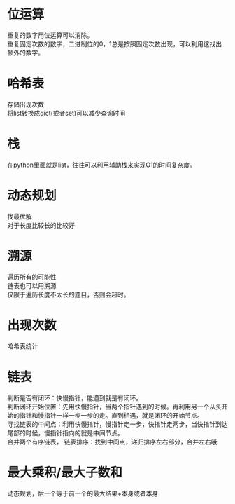 # 位运算
重复的数字用位运算可以消除。  
重复固定次数的数字，二进制位的0，1总是按照固定次数出现，可以利用这找出额外的数字。  

# 哈希表
存储出现次数  
将list转换成dict(或者set)可以减少查询时间  

# 栈
在python里面就是list，往往可以利用辅助栈来实现O1的时间复杂度。  

# 动态规划
找最优解  
对于长度比较长的比较好  

# 溯源
遍历所有的可能性  
链表也可以用溯源  
仅限于遍历长度不太长的题目，否则会超时。  


# 出现次数
哈希表统计  


# 链表
判断是否有闭环：快慢指针，能遇到就是有闭环。  
判断闭环开始位置：先用快慢指针，当两个指针遇到的时候。再利用另一个从头开始的指针和慢指针一样一步一步的走。直到相遇，就是闭环的开始节点。   
寻找链表的中间点：利用快慢指针，慢指针走一步，快指针走两步，当快指针到达尾部的时候，慢指针指向的就是中间节点。  
合并两个有序链表，
链表排序：找到中间点，递归排序左右部分，合并左右哦

# 最大乘积/最大子数和
动态规划，后一个等于前一个的最大结果+本身或者本身


